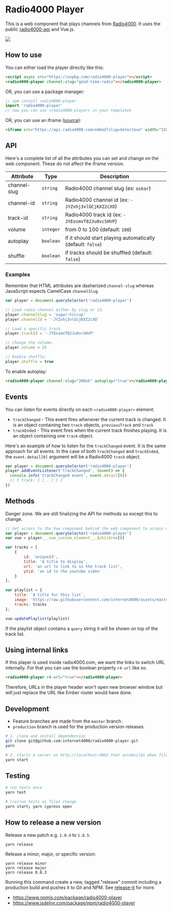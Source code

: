 # Radio4000 Player

This is a web component that plays channels from
[Radio4000](htttps://radio4000.com). It uses the public
[radio4000-api](https://github.com/internet4000/radio4000-api) and
Vue.js.

[![](https://data.jsdelivr.com/v1/package/npm/radio4000-player/badge)](https://www.jsdelivr.com/package/npm/radio4000-player)

## How to use

You can either load the player directly like this:

```html
<script async src="https://unpkg.com/radio4000-player"></script>
<radio4000-player channel-slug="good-time-radio"></radio4000-player>
```

OR, you can use a package manager:

```js
// npm install radio4000-player
import 'radio4000-player'
// now you can use <radio4000-player> in your templates
```

OR, you can use an iframe ([source](https://github.com/internet4000/radio4000-api/blob/master/src/embed/index.js)):

```html
<iframe src="https://api.radio4000.com/embed?slug=detecteve" width="320" height="500" frameborder="0"></iframe>
```

## API

Here's a complete list of all the attributes you can set and change on the web component. These do not affect the iframe version.

|Attribute|Type|Description|
|----|----|----|
|channel-slug|`string`|Radio4000 channel slug (ex: `oskar`)
|channel-id|`string`|Radio4000 channel id (ex: `-JYZvhj3vlGCjKXZ2cXO`)
|track-id|`string`|Radio4000 track id (ex: `-JYEosmvT82Ju0vcSHVP`)
|volume|`integer`|from 0 to 100 (default: `100`)
|autoplay|`boolean`|if it should start playing automatically (default: `false`)
|shuffle|`boolean`|if tracks should be shuffled (default: `false`)

### Examples

Remember that HTML attributes are dasherized `channel-slug` whereas JavaScript expects CamelCase `channelSlug`.

```js
var player = document.querySelector('radio4000-player')

// Load radio channel either by slug or id.
player.channelSlug = 'sugar-hiccup'
player.channelId = '-JYZvhj3vlGCjKXZ2cXO'

// Load a specific track.
player.trackId = '-JYEosmvT82Ju0vcSHVP'

// Change the volume.
player.volume = 25

// Enable shuffle.
player.shuffle = true
```

To enable autoplay:

```html
<radio4000-player channel-slug="200ok" autoplay="true"></radio4000-player>
```

## Events

You can listen for events directly on each `<radio4000-player>` element.

- `trackChanged` - This event fires whenever the current track is
  changed. It is an object containing two `track` objects,
  `previousTrack` and `track`
- `trackEnded` - This event fires when the current track finishes
  playing. It is an object containing one `track` object.

Here's an example of how to listen for the `trackChanged` event. It is the same approach for all events. In the case of both `trackChanged` and `trackEnded`, the `event.detail[0]` argument will be a Radio4000 `track` object.

```js
var player = document.querySelector('radio4000-player')
player.addEventListener('trackChanged', (event) => {
  console.info('trackChanged event', event.detail[0])
  // { track: { [...] } }
})
```

## Methods

Danger zone. We are still finalizing the API for methods so except this to change.

```js
// Get access to the Vue component behind the web component to access methods.
var player = document.querySelector('radio4000-player')
var vue = player.__vue_custom_element__.$children[0]

var tracks = [
	{
		id: 'uniqueId',
		title: 'A title to display',
		url: 'an url to link to in the track list',
		ytid: 'an id to the youtube video'
	}
];

var playlist = {
	title: `A title for this list`,
	image: 'https://raw.githubusercontent.com/internet4000/assets/master/radio4000/icon-r4.svg',
	tracks: tracks
};

vue.updatePlaylist(playlist)
```

If the playlist object contains a `query` string it will be shown on top of the track list.

## Using internal links

If this player is used inside radio4000.com, we want the links to switch URL internally.
For that you can use the boolean property `r4-url` like so.

```html
<radio4000-player r4-url="true"></radio4000-player>
```

Therefore, URLs in the player header won't open new browser window but will just replace the URL like Ember router would have done.

## Development

- Feature branches are made from the `master` branch.
- `production` branch is used for the production version releases.

``` bash
# 1. clone and install dependencies
git clone git@github.com:internet4000/radio4000-player.git
yarn

# 2. starts a server on http://localhost:4002 that autobuilds when files change
yarn start
```

## Testing

```bash
# run tests once
yarn test

# (re)run tests as files change
yarn start; yarn cypress open
```

## How to release a new version

Release a new patch e.g. `1.0.4` to `1.0.5`.

```
yarn release
```

Release a minor, major, or specific version:

```
yarn release minor
yarn release major
yarn release 0.8.3
```

Running this command create a new, tagged "release" commit including a production build and pushes it to Git and NPM. See [release-it](https://github.com/webpro/release-it) for more.

- https://www.npmjs.com/package/radio4000-player
- https://www.jsdelivr.com/package/npm/radio4000-player
